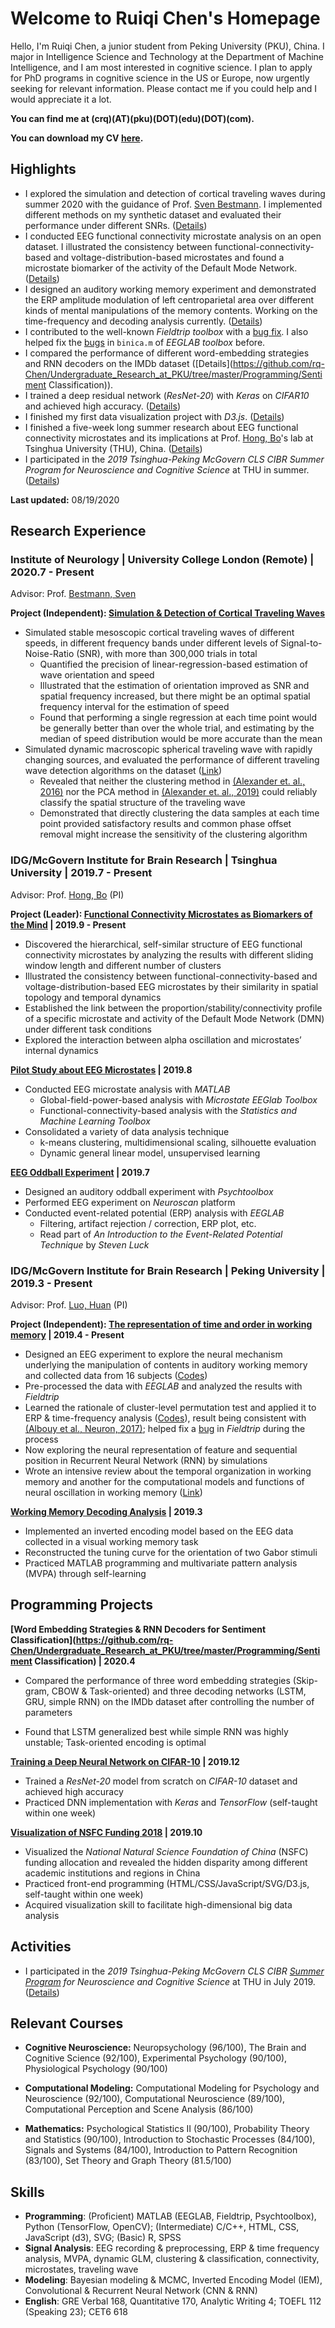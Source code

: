 # Welcome to Ruiqi Chen's Homepage



Hello, I'm Ruiqi Chen, a junior student from Peking University (PKU), China. I major in Intelligence Science and Technology at the Department of Machine Intelligence, and I am most interested in cognitive science. I plan to apply for PhD programs in cognitive science in the US or Europe, now urgently seeking for relevant information. Please contact me if you could help and I would appreciate it a lot.

**You can find me at (crq)(AT)(pku)(DOT)(edu)(DOT)(com).**

**You can download my CV [here](Ruiqi_Chen_CV.pdf).**



## Highlights

- I explored the simulation and detection of cortical traveling waves during summer 2020 with the guidance of Prof. [Sven Bestmann](http://www.bestmannlab.com/). I implemented different methods on my synthetic dataset and evaluated their performance under different SNRs. ([Details](/traveling-wave/))
- I conducted EEG functional connectivity microstate analysis on an open dataset. I illustrated the consistency between functional-connectivity-based and voltage-distribution-based microstates and found a microstate biomarker of the activity of the Default Mode Network. ([Details](microstate-research/index.html))
- I designed an auditory working memory experiment and demonstrated the ERP amplitude modulation of left centroparietal area over different kinds of mental manipulations of the memory contents. Working on the time-frequency and decoding analysis currently. ([Details](undergraduate-research/index.html))
- I contributed to the well-known *Fieldtrip toolbox* with a [bug fix](https://github.com/fieldtrip/fieldtrip/commit/22cbd13cd314efd831314cb5cb08dbf5011b2316). I also helped fix the [bugs](https://github.com/sccn/eeglab/issues/61) in `binica.m` of *EEGLAB toolbox* before.
- I compared the performance of different word-embedding strategies and RNN decoders on the IMDb dataset ([Details](https://github.com/rq-Chen/Undergraduate_Research_at_PKU/tree/master/Programming/Sentiment Classification)).
- I trained a deep residual network (*ResNet-20*) with *Keras* on *CIFAR10* and achieved high accuracy. ([Details](deep-learning-startup/index.html))
- I finished my first data visualization project with *D3.js*. ([Details](visualization-project/index.html))
- I finished a five-week long summer research about EEG functional connectivity microstates and its implications at Prof. [Hong, Bo](http://mcgovern.med.tsinghua.edu.cn/en/infoshow-1205.html)'s lab at Tsinghua University (THU), China. ([Details](summer-research-THU/index.html))
- I participated in the *2019 Tsinghua-Peking McGovern CLS CIBR Summer Program for Neuroscience and Cognitive Science* at THU in summer. ([Details](summer-school/index.html))

**Last updated:** 08/19/2020



## Research Experience

### Institute of Neurology | University College London (Remote) | 2020.7 - Present

Advisor: Prof. [Bestmann, Sven](http://www.bestmannlab.com/team)

**Project (Independent): [Simulation & Detection of Cortical Traveling Waves](/traveling-wave/)**

-  Simulated stable mesoscopic cortical traveling waves of different speeds, in different frequency bands under different levels of Signal-to-Noise-Ratio (SNR), with more than 300,000 trials in total
   -  Quantified the precision of linear-regression-based estimation of wave orientation and speed 
   -  Illustrated that the estimation of orientation improved as SNR and spatial frequency increased, but there might be an optimal spatial frequency interval for the estimation of speed
   -  Found that performing a single regression at each time point would be generally better than over the whole trial, and estimating by the median of speed distribution would be more accurate than the mean
-  Simulated dynamic macroscopic spherical traveling wave with rapidly changing sources, and evaluated the performance of different traveling wave detection algorithms on the dataset ([Link](https://rq-chen.github.io/traveling-wave/Exp1/))
   -  Revealed that neither the clustering method in [(Alexander et. al., 2016)](https://doi.org/10.1371/journal.pone.0148413) nor the PCA method in [(Alexander et. al., 2019)](https://doi.org/10.1371/journal.pcbi.1007316)  could reliably classify the spatial structure of the traveling wave
   -  Demonstrated that directly clustering the data samples at each time point provided satisfactory results and common phase offset removal might increase the sensitivity of the clustering algorithm

### IDG/McGovern Institute for Brain Research \| Tsinghua University | 2019.7 - Present

Advisor: Prof. [Hong, Bo](http://mcgovern.med.tsinghua.edu.cn/en/infoshow-1205.html) (PI)

**Project (Leader): [Functional Connectivity Microstates as Biomarkers of the Mind](microstate-research/) | 2019.9 - Present**

- Discovered the hierarchical, self-similar structure of EEG functional connectivity microstates by analyzing the results with different sliding window length and different number of clusters
- Illustrated the consistency between functional-connectivity-based and voltage-distribution-based EEG microstates by their similarity in spatial topology and temporal dynamics
- Established the link between the proportion/stability/connectivity profile of a specific microstate and activity of the Default Mode Network (DMN) under different task conditions
- Explored the interaction between alpha oscillation and microstates’ internal dynamics

**[Pilot Study about EEG Microstates](summer-research-THU/index.html) | 2019.8**

- Conducted EEG microstate analysis with *MATLAB*
  - Global-field-power-based analysis with *Microstate EEGlab Toolbox*
  - Functional-connectivity-based analysis with the *Statistics and Machine Learning Toolbox*
- Consolidated a variety of data analysis technique
  - k-means clustering, multidimensional scaling, silhouette evaluation
  - Dynamic general linear model, unsupervised learning

**[EEG Oddball Experiment](summer-research-THU/index.html) | 2019.7**

- Designed an auditory oddball experiment with *Psychtoolbox*
- Performed EEG experiment on *Neuroscan* platform
- Conducted event-related potential (ERP) analysis with *EEGLAB*
  - Filtering, artifact rejection / correction, ERP plot, etc.
  - Read part of *An Introduction to the Event-Related Potential Technique* by *Steven Luck*



### IDG/McGovern Institute for Brain Research \| Peking University | 2019.3 - Present

Advisor: Prof. [Luo, Huan](http://mgv.pku.edu.cn/english/people/lbd/sopacs/220154.htm) (PI)

**Project (Independent): [The representation of time and order in working memory](undergraduate-research/index.html) | 2019.4 - Present** 

-   Designed an EEG experiment to explore the neural mechanism underlying the manipulation of contents in auditory working memory and collected data from 16 subjects ([Codes](https://github.com/rq-Chen/Undergraduate_Research_at_PKU/tree/master/Auditory%20Working%20Memory/Experiment))
-   Pre-processed the data with *EEGLAB* and analyzed the results with *Fieldtrip*
-   Learned the rationale of cluster-level permutation test and applied it to ERP & time-frequency analysis ([Codes](https://github.com/rq-Chen/Undergraduate_Research_at_PKU/tree/master/Auditory%20Working%20Memory/Analysis)), result being consistent with [(Albouy et al., Neuron, 2017)](https://www.cell.com/neuron/pdf/S0896-6273(17)30198-8.pdf); helped fix a [bug](https://github.com/fieldtrip/fieldtrip/commit/22cbd13cd314efd831314cb5cb08dbf5011b2316) in *Fieldtrip* during the process
-   Now exploring the neural representation of feature and sequential position in Recurrent Neural Network (RNN) by simulations
-   Wrote an intensive review about the temporal organization in working memory and another for the computational models and functions of neural oscillation in working memory ([Link](https://github.com/rq-Chen/Undergraduate_Research_at_PKU/tree/master/Reading))

**[Working Memory Decoding Analysis](https://github.com/rq-Chen/Undergraduate_Research_at_PKU/tree/master/EEG_Visual_Decoding) | 2019.3**

- Implemented an inverted encoding model based on the EEG data collected in a visual working memory task
- Reconstructed the tuning curve for the orientation of two Gabor stimuli
- Practiced MATLAB programming and multivariate pattern analysis (MVPA) through self-learning



## Programming Projects

**[Word Embedding Strategies & RNN Decoders for Sentiment Classification](https://github.com/rq-Chen/Undergraduate_Research_at_PKU/tree/master/Programming/Sentiment Classification) | 2020.4**

- Compared the performance of three word embedding strategies (Skip-gram, CBOW & Task-oriented) and three decoding networks (LSTM, GRU, simple RNN) on the IMDb dataset after controlling the number of parameters

- Found that LSTM generalized best while simple RNN was highly unstable; Task-oriented encoding is optimal

**[Training a Deep Neural Network on CIFAR-10](https://rq-chen.github.io/deep-learning-startup/) | 2019.12**

- Trained a *ResNet-20* model from scratch on *CIFAR-10* dataset and achieved high accuracy
- Practiced DNN implementation with *Keras* and *TensorFlow* (self-taught within one week)

**[Visualization of NSFC Funding 2018](https://rq-chen.github.io/visualization-project/) | 2019.10**

- Visualized the *National Natural Science Foundation of China* (NSFC) funding allocation and revealed the hidden disparity among different academic institutions and regions in China
- Practiced front-end programming (HTML/CSS/JavaScript/SVG/D3.js, self-taught within one week)
- Acquired visualization skill to facilitate high-dimensional big data analysis



## Activities

- I participated in the *2019 Tsinghua-Peking McGovern CLS CIBR [Summer Program](http://mcgovern.med.tsinghua.edu.cn/en/infoshow-1824.html) for Neuroscience and Cognitive Science* at THU in July 2019. ([Details](summer-school/index.html))



## Relevant Courses

- **Cognitive Neuroscience:** Neuropsychology (96/100), The Brain and Cognitive Science (92/100), Experimental Psychology (90/100), Physiological Psychology (90/100)

- **Computational Modeling:** Computational Modeling for Psychology and Neuroscience (92/100), Computational Neuroscience (89/100), Computational Perception and Scene Analysis (86/100)

- **Mathematics:** Psychological Statistics II (90/100), Probability Theory and Statistics (90/100), Introduction to Stochastic Processes (84/100), Signals and Systems (84/100), Introduction to Pattern Recognition (83/100), Set Theory and Graph Theory (81.5/100)

## Skills

- **Programming**: (Proficient) MATLAB (EEGLAB,  Fieldtrip, Psychtoolbox), Python (TensorFlow, OpenCV);  (Intermediate) C/C++, HTML, CSS, JavaScript (d3), SVG; (Basic) R, SPSS
- **Signal Analysis**: EEG recording & preprocessing, ERP & time frequency analysis, MVPA, dynamic GLM, clustering & classification, connectivity, microstates, traveling wave
- **Modeling**: Bayesian modeling & MCMC, Inverted Encoding Model (IEM), Convolutional & Recurrent Neural Network (CNN & RNN)
- **English**: GRE Verbal 168, Quantitative 170, Analytic Writing 4; TOEFL 112 (Speaking 23); CET6 618


